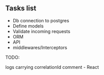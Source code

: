 ## Tasks list

- Db connection to postgres
- Define models
- Validate incoming requests
- ORM
- API
- middlewares/Interceptors



TODO:

logs carrying correlationId
comment - React
